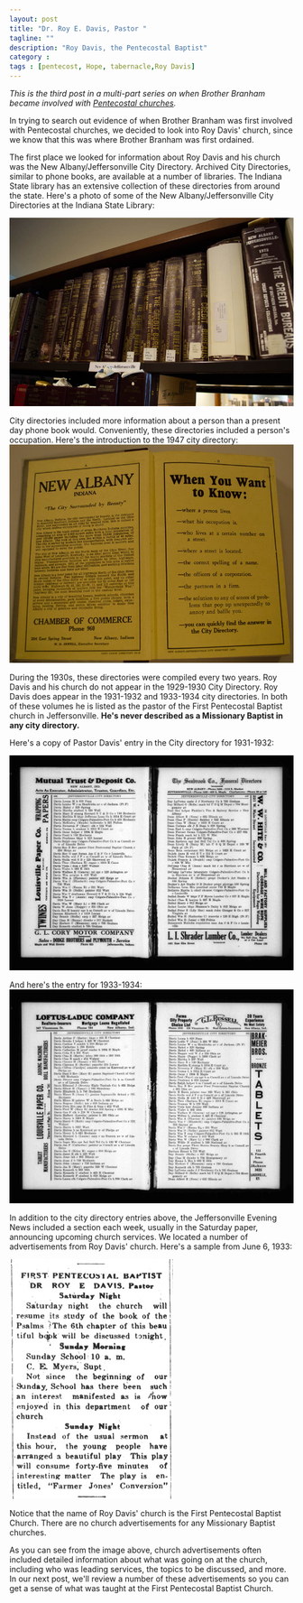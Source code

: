 ```yaml
---
layout: post
title: "Dr. Roy E. Davis, Pastor "
tagline: ""
description: "Roy Davis, the Pentecostal Baptist"
category : 
tags : [pentecost, Hope, tabernacle,Roy Davis]
---
```

_This is the third post in a multi-part series on when Brother Branham became involved with <a href="/tags.html#pentecost-ref">Pentecostal churches</a>._

In trying to search out evidence of when Brother Branham was first involved with Pentecostal churches, we decided to look into Roy Davis' church, since we know that this was where Brother Branham was first ordained.

The first place we looked for information about Roy Davis and his church was the New Albany/Jeffersonville City Directory.  Archived City Directories, similar to phone books, are available at a number of libraries.  The Indiana State library has an extensive collection of these directories from around the state.  Here's a photo of some of the New Albany/Jeffersonville City Directories at the Indiana State Library:

<img src="/assets/CityDirectory/CityDirectoryShelf.jpg" alt="City Directories at the Indiana State Library" class="img img-polaroid" />

City directories included more information about a person than a present day phone book would.  Conveniently, these directories included a person's occupation.  Here's the introduction to the 1947 city directory:
<img src="/assets/CityDirectory/CityDirectoryInside.jpg" alt="Sample City Directory" class="img img-polaroid" />

During the 1930s, these directories were compiled every two years.  Roy Davis and his church do not appear in the 1929-1930 City Directory.  Roy Davis does appear in the 1931-1932 and 1933-1934 city directories.  In both of these volumes he is listed as the pastor of the First Pentecostal Baptist church in Jeffersonville.  **He's never described as a Missionary Baptist in any city directory.**

Here's a copy of Pastor Davis' entry in the City directory for 1931-1932:

 <img src="/assets/RoyDavis/USCityDirectories1931_Jeffersonville.jpg" alt="Roy Davis' 1931/1932 City Directory entry" class="img img-polaroid" />
 
 And here's the entry for 1933-1934:
 <img src="/assets/RoyDavis/davis1933_Jeffersonville.jpg" alt="Roy Davis' 1933/1934 City Directory entry" class="img img-polaroid" />

In addition to the city directory entries above,  the Jeffersonville Evening News included a section each week, usually in the Saturday paper, announcing upcoming church services.  We located a number of advertisements from Roy Davis' church.  Here's a sample from June 6, 1933:

<img src="/assets/ChurchAds/19330603Davis.jpg" alt="Church Advertisement" class="img img-polaroid clearfix" />

Notice that the name of Roy Davis' church is the First Pentecostal Baptist Church.  There are no church advertisements for any Missionary Baptist churches.  

As you can see from the image above, church advertisements often included detailed information about what was going on at the church, including who was leading services, the topics to be discussed, and more.  In our next post, we'll review a number of these advertisements so you can get a sense of what was taught at the First Pentecostal Baptist Church.
